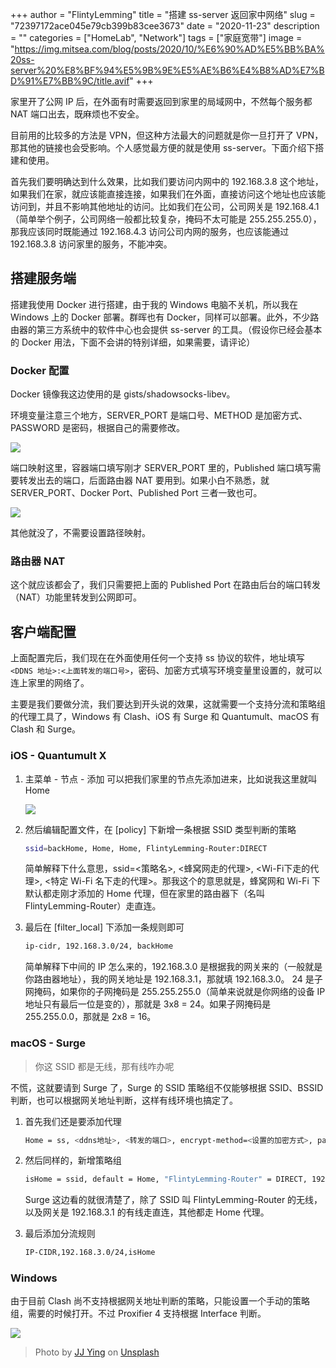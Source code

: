 +++
author = "FlintyLemming"
title = "搭建 ss-server 返回家中网络"
slug = "72397172ace045e79cb399b83cee3673"
date = "2020-11-23"
description = ""
categories = ["HomeLab", "Network"]
tags = ["家庭宽带"]
image = "https://img.mitsea.com/blog/posts/2020/10/%E6%90%AD%E5%BB%BA%20ss-server%20%E8%BF%94%E5%9B%9E%E5%AE%B6%E4%B8%AD%E7%BD%91%E7%BB%9C/title.avif"
+++

家里开了公网 IP 后，在外面有时需要返回到家里的局域网中，不然每个服务都 NAT 端口出去，既麻烦也不安全。

目前用的比较多的方法是 VPN，但这种方法最大的问题就是你一旦打开了 VPN，那其他的链接也会受影响。个人感觉最方便的就是使用 ss-server。下面介绍下搭建和使用。

首先我们要明确达到什么效果，比如我们要访问内网中的 192.168.3.8 这个地址，如果我们在家，就应该能直接连接，如果我们在外面，直接访问这个地址也应该能访问到，并且不影响其他地址的访问。比如我们在公司，公司网关是 192.168.4.1（简单举个例子，公司网络一般都比较复杂，掩码不太可能是 255.255.255.0），那我应该同时既能通过 192.168.4.3 访问公司内网的服务，也应该能通过 192.168.3.8 访问家里的服务，不能冲突。

## 搭建服务端

搭建我使用 Docker 进行搭建，由于我的 Windows 电脑不关机，所以我在 Windows 上的 Docker 部署。群晖也有 Docker，同样可以部署。此外，不少路由器的第三方系统中的软件中心也会提供 ss-server 的工具。（假设你已经会基本的 Docker 用法，下面不会讲的特别详细，如果需要，请评论）

### Docker 配置

Docker 镜像我这边使用的是 gists/shadowsocks-libev。

环境变量注意三个地方，SERVER_PORT 是端口号、METHOD 是加密方式、PASSWORD 是密码，根据自己的需要修改。

![](https://img.mitsea.com/blog/posts/2020/10/%E6%90%AD%E5%BB%BA%20ss-server%20%E8%BF%94%E5%9B%9E%E5%AE%B6%E4%B8%AD%E7%BD%91%E7%BB%9C/1.avif)

端口映射这里，容器端口填写刚才 SERVER_PORT 里的，Published 端口填写需要转发出去的端口，后面路由器 NAT 要用到。如果小白不熟悉，就 SERVER_PORT、Docker Port、Published Port 三者一致也可。

![](https://img.mitsea.com/blog/posts/2020/10/%E6%90%AD%E5%BB%BA%20ss-server%20%E8%BF%94%E5%9B%9E%E5%AE%B6%E4%B8%AD%E7%BD%91%E7%BB%9C/2.avif)

其他就没了，不需要设置路径映射。

### 路由器 NAT

这个就应该都会了，我们只需要把上面的 Published Port 在路由后台的端口转发（NAT）功能里转发到公网即可。

## 客户端配置

上面配置完后，我们现在在外面使用任何一个支持 ss 协议的软件，地址填写 `<DDNS 地址>:<上面转发的端口号>`，密码、加密方式填写环境变量里设置的，就可以连上家里的网络了。

主要是我们要做分流，我们要达到开头说的效果，这就需要一个支持分流和策略组的代理工具了，Windows 有 Clash、iOS 有 Surge 和 Quantumult、macOS 有 Clash 和 Surge。

### iOS - Quantumult X

1. 主菜单 - 节点 - 添加 可以把我们家里的节点先添加进来，比如说我这里就叫 Home

    ![](https://img.mitsea.com/blog/posts/2020/10/%E6%90%AD%E5%BB%BA%20ss-server%20%E8%BF%94%E5%9B%9E%E5%AE%B6%E4%B8%AD%E7%BD%91%E7%BB%9C/3.avif)

2. 然后编辑配置文件，在 [policy] 下新增一条根据 SSID 类型判断的策略

    ```bash
    ssid=backHome, Home, Home, FlintyLemming-Router:DIRECT
    ```

    简单解释下什么意思，ssid=<策略名>, <蜂窝网走的代理>, <Wi-Fi下走的代理>, <特定 Wi-Fi 名下走的代理>。那我这个的意思就是，蜂窝网和 Wi-Fi 下默认都走刚才添加的 Home 代理，但在家里的路由器下（名叫 FlintyLemming-Router）走直连。

3. 最后在 [filter_local] 下添加一条规则即可

    ```bash
    ip-cidr, 192.168.3.0/24, backHome
    ```

    简单解释下中间的 IP 怎么来的，192.168.3.0 是根据我的网关来的（一般就是你路由器地址），我的网关地址是 192.168.3.1，那就填 192.168.3.0。 24 是子网掩码，如果你的子网掩码是 255.255.255.0（简单来说就是你网络的设备 IP 地址只有最后一位是变的），那就是 3x8 = 24。如果子网掩码是 255.255.0.0，那就是 2x8 = 16。

### macOS - Surge

> 你这 SSID 都是无线，那有线咋办呢

不慌，这就要请到 Surge 了，Surge 的 SSID 策略组不仅能够根据 SSID、BSSID 判断，也可以根据网关地址判断，这样有线环境也搞定了。

1. 首先我们还是要添加代理

    ```bash
    Home = ss, <ddns地址>, <转发的端口>, encrypt-method=<设置的加密方式>, password=<密码>
    ```

2. 然后同样的，新增策略组

    ```bash
    isHome = ssid, default = Home, "FlintyLemming-Router" = DIRECT, 192.168.3.1 = DIRECT
    ```

    Surge 这边看的就很清楚了，除了 SSID 叫 FlintyLemming-Router 的无线，以及网关是 192.168.3.1 的有线走直连，其他都走 Home 代理。

3. 最后添加分流规则

    ```bash
    IP-CIDR,192.168.3.0/24,isHome
    ```

### Windows

由于目前 Clash 尚不支持根据网关地址判断的策略，只能设置一个手动的策略组，需要的时候打开。不过 Proxifier 4 支持根据 Interface 判断。

![](https://img.mitsea.com/blog/posts/2020/10/%E6%90%AD%E5%BB%BA%20ss-server%20%E8%BF%94%E5%9B%9E%E5%AE%B6%E4%B8%AD%E7%BD%91%E7%BB%9C/4.avif)

> Photo by [JJ Ying](https://unsplash.com/@jjying?utm_source=unsplash&utm_medium=referral&utm_content=creditCopyText) on [Unsplash](https://unsplash.com/s/photos/network?utm_source=unsplash&utm_medium=referral&utm_content=creditCopyText)
